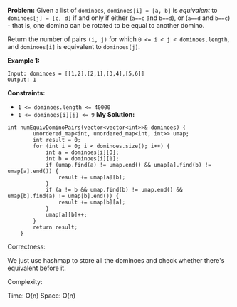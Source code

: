 **Problem:**
Given a list of `dominoes`, `dominoes[i] = [a, b]` is *equivalent* to `dominoes[j] = [c, d]` if and only if either (`a==c` and `b==d`), or (`a==d` and `b==c`) - that is, one domino can be rotated to be equal to another domino.

Return the number of pairs `(i, j)` for which `0 <= i < j < dominoes.length`, and `dominoes[i]` is equivalent to `dominoes[j]`.

 

**Example 1:**

```
Input: dominoes = [[1,2],[2,1],[3,4],[5,6]]
Output: 1
```

 

**Constraints:**

- `1 <= dominoes.length <= 40000`
- `1 <= dominoes[i][j] <= 9`
**My Solution:**
```
int numEquivDominoPairs(vector<vector<int>>& dominoes) {
        unordered_map<int, unordered_map<int, int>> umap;
        int result = 0;
        for (int i = 0; i < dominoes.size(); i++) {
            int a = dominoes[i][0];
            int b = dominoes[i][1];
            if (umap.find(a) != umap.end() && umap[a].find(b) != umap[a].end()) {
                result += umap[a][b];
            }
            if (a != b && umap.find(b) != umap.end() && umap[b].find(a) != umap[b].end()) {
                result += umap[b][a];
            }
            umap[a][b]++;
        }
        return result;
    }
```
Correctness:

We just use hashmap to store all the dominoes and check whether there's equivalent before it.

Complexity:

Time: O(n)
Space: O(n)